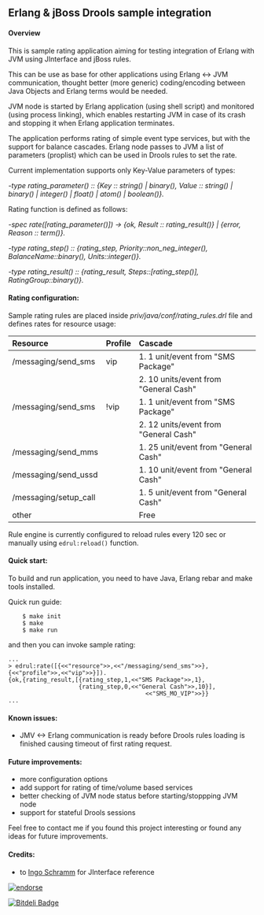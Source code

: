 ## Erlang & jBoss Drools sample integration

#### Overview 

This is sample rating application aiming for testing integration of Erlang with JVM using JInterface and jBoss rules.

This can be use as base for other applications using Erlang <-> JVM communication, thought better (more generic) coding/encoding between Java Objects and Erlang terms would be needed.

JVM node is started by Erlang application (using shell script) and monitored (using process linking), which
enables restarting JVM in case of its crash and stopping it when Erlang application terminates.

The application performs rating of simple event type services, but with the support for balance cascades.
Erlang node passes to JVM a list of parameters (proplist) which can be used in Drools rules to set the rate.

Current implementation supports only Key-Value parameters of types:

*-type rating_parameter() :: {Key :: string() | binary(), Value :: string() | binary() | integer() | float() | atom() | boolean()}.*

Rating function is defined as follows:

*-spec rate([rating_parameter()]) -> {ok, Result :: rating_result()} | {error, Reason :: term()}.*

*-type rating_step() :: {rating_step, Priority::non_neg_integer(), BalanceName::binary(), Units::integer()}.*

*-type rating_result() :: {rating_result, Steps::[rating_step()], RatingGroup::binary()}.*

#### Rating configuration:

Sample rating rules are placed inside *priv/java/conf/rating_rules.drl* file and defines rates for resource usage:


| Resource              | Profile | Cascade                               |
| :-------------------- | :------ | :------------------------------------ |
| /messaging/send_sms   | vip     | 1. 1 unit/event from "SMS Package"    |
|                       |         | 2. 10 units/event from "General Cash" |
| /messaging/send_sms   | !vip    | 1. 1 unit/event from "SMS Package"    |
|                       |         | 2. 12 units/event from "General Cash" |
| /messaging/send_mms   |         | 1. 25 unit/event from "General Cash"  |
| /messaging/send_ussd  |         | 1. 10 unit/event from "General Cash"  |
| /messaging/setup_call |         | 1. 5 unit/event from "General Cash"   |
| other                 |         | Free                                  |

Rule engine is currently configured to reload rules every 120 sec or manually using `edrul:reload()` function.

#### Quick start:


To build and run application, you need to have Java, Erlang rebar and make tools installed.

Quick run guide:

        $ make init
        $ make
        $ make run

and then you can invoke sample rating:

    ...
    > edrul:rate([{<<"resource">>,<<"/messaging/send_sms">>},{<<"profile">>,<<"vip">>}]).
    {ok,{rating_result,[{rating_step,1,<<"SMS Package">>,1},
                        {rating_step,0,<<"General Cash">>,10}],
                                           <<"SMS_MO_VIP">>}}
    ...

#### Known issues:

- JMV <-> Erlang communication is ready before Drools rules loading is finished causing timeout of first rating request.

#### Future improvements:

- more configuration options
- add support for rating of time/volume based services
- better checking of JVM node status before starting/stoppping JVM node
- support for stateful Drools sessions

Feel free to contact me if you found this project interesting or found any ideas for future improvements.

#### Credits:

- to [Ingo Schramm](https://github.com/nerlo) for JInterface reference


[![endorse](http://api.coderwall.com/systra/endorse.png)](http://coderwall.com/systra)

[![Bitdeli Badge](https://d2weczhvl823v0.cloudfront.net/systra/edrul/trend.png)](https://bitdeli.com/free "Bitdeli Badge")
